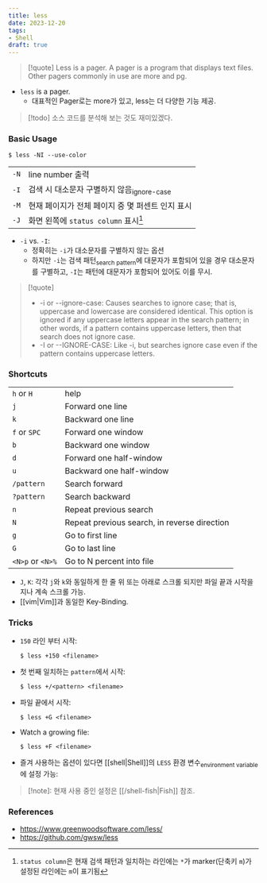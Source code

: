```yaml
---
title: less
date: 2023-12-20
tags:
- Shell
draft: true
---
```



> [!quote] Less is a pager. A pager is a program that displays text files. Other pagers commonly in use are more and  pg. 
- `less` is a pager.
    - 대표적인 Pager로는 more가 있고, less는 더 다양한 기능 제공.

> [!todo] 소스 코드를 분석해 보는 것도 재미있겠다.


### Basic Usage
```shell
$ less -NI --use-color
```
| | |
| --- | --- |
| `-N` | line number 출력 |||
| `-I` | 검색 시 대소문자 구별하지 않음<sub>ignore-case</sub> |
| `-M` | 현재 페이지가 전체 페이지 중 몇 퍼센트 인지 표시 |
| `-J` | 화면 왼쪽에 `status column` 표시[^1] |

- `-i` vs. `-I`:
    - 정확히는 `-i`가 대소문자를 구별하지 않는 옵션
    - 하지만 `-i`는 검색 패턴<sub>search pattern</sub>에 대문자가 포함되어 있을 경우 대소문자를 구별하고, `-I`는 패턴에 대문자가 포함되어 있어도 이를 무시.

[^1]: `status column`은 현재 검색 패턴과 일치하는 라인에는 `*`가  marker(단축키 `m`)가 설정된 라인에는 `m`이 표기됨

> [!quote] 
> - -i or --ignore-case: Causes searches to ignore case; that is, uppercase and lowercase are considered identical.  This option is ignored if any uppercase letters appear in the search pattern; in other words, if a pattern contains uppercase letters, then that search does not ignore case.
> - -I or --IGNORE-CASE: Like -i, but searches ignore case even if the pattern contains uppercase letters.         


### Shortcuts
| | |
| --- | ---|
| `h` or `H` | help |
| `j`  | Forward one line |
| `k`  | Backward one line |
| `f` or `SPC` | Forward one window |
| `b` | Backward one window |
| `d` | Forward one half-window |
| `u` | Backward one half-window |
| `/pattern` | Search forward |
| `?pattern` | Search backward |
| `n` | Repeat previous search |
| `N` | Repeat previous search, in reverse direction |
| `g` | Go to first line |
| `G` | Go to last line |
| `<N>p` or `<N>%` | Go to N percent into file |

- `J`, `K`: 각각 `j`와 `k`와 동일하게 한 줄 위 또는 아래로 스크롤 되지만 파일 끝과 시작을 지나 계속 스크롤 가능.
- [[vim|Vim]]과 동일한 Key-Binding.

### Tricks
- `150` 라인 부터 시작:
	```shell
	$ less +150 <filename>
	```
- 첫 번째 일치하는 `pattern`에서 시작:
	```shell
	$ less +/<pattern> <filename>
	```
- 파일 끝에서 시작:
	```shell
	$ less +G <filename>
	```
- Watch a growing file:
	```shell
	$ less +F <filename>
	```

- 즐겨 사용하는 옵션이 있다면 [[shell|Shell]]의 `LESS` 환경 변수<sub>environment variable</sub>에 설정 가능:

> [!note]: 현재 사용 중인 설정은 [[/shell-fish|Fish]] 참조.


### References
- https://www.greenwoodsoftware.com/less/
- https://github.com/gwsw/less